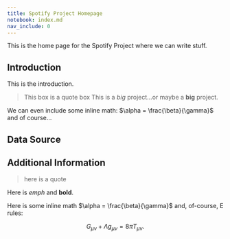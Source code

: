 ```yaml
---
title: Spotify Project Homepage
notebook: index.md
nav_include: 0
---
```


This is the home page for the Spotify Project where we can write stuff.

## Introduction
This is the introduction.
>This box is a quote box
This is a *big* project...or maybe a **big** project.

We can even include some inline math: $\alpha = \frac{\beta}{\gamma}$ and of course...

## Data Source

## Additional Information

>here is a quote

Here is *emph* and **bold**.

Here is some inline math $\alpha = \frac{\beta}{\gamma}$ and, of-course, E rules:

$$ G_{\mu\nu} + \Lambda g_{\mu\nu}  = 8 \pi T_{\mu\nu} . $$
